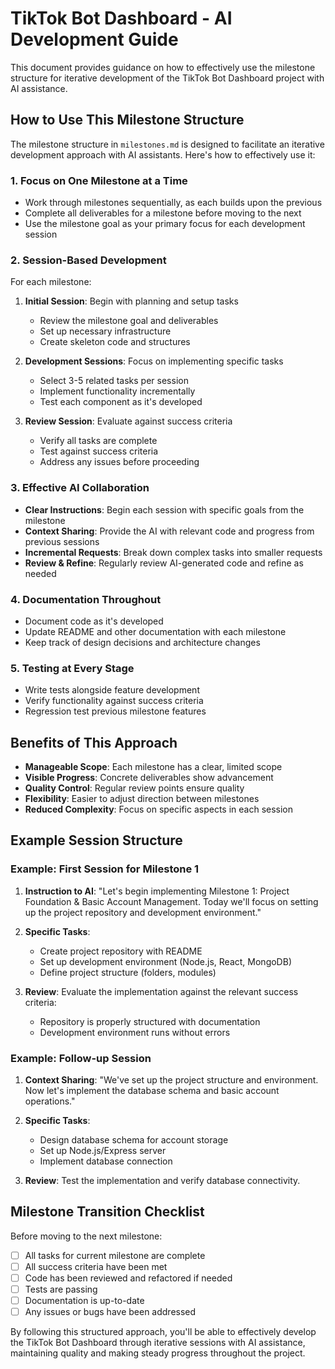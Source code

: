# TikTok Bot Dashboard - AI Development Guide

This document provides guidance on how to effectively use the milestone structure for iterative development of the TikTok Bot Dashboard project with AI assistance.

## How to Use This Milestone Structure

The milestone structure in `milestones.md` is designed to facilitate an iterative development approach with AI assistants. Here's how to effectively use it:

### 1. Focus on One Milestone at a Time

- Work through milestones sequentially, as each builds upon the previous
- Complete all deliverables for a milestone before moving to the next
- Use the milestone goal as your primary focus for each development session

### 2. Session-Based Development

For each milestone:

1. **Initial Session**: Begin with planning and setup tasks
   - Review the milestone goal and deliverables
   - Set up necessary infrastructure
   - Create skeleton code and structures

2. **Development Sessions**: Focus on implementing specific tasks
   - Select 3-5 related tasks per session
   - Implement functionality incrementally
   - Test each component as it's developed

3. **Review Session**: Evaluate against success criteria
   - Verify all tasks are complete
   - Test against success criteria
   - Address any issues before proceeding

### 3. Effective AI Collaboration

- **Clear Instructions**: Begin each session with specific goals from the milestone
- **Context Sharing**: Provide the AI with relevant code and progress from previous sessions
- **Incremental Requests**: Break down complex tasks into smaller requests
- **Review & Refine**: Regularly review AI-generated code and refine as needed

### 4. Documentation Throughout

- Document code as it's developed
- Update README and other documentation with each milestone
- Keep track of design decisions and architecture changes

### 5. Testing at Every Stage

- Write tests alongside feature development
- Verify functionality against success criteria
- Regression test previous milestone features

## Benefits of This Approach

- **Manageable Scope**: Each milestone has a clear, limited scope
- **Visible Progress**: Concrete deliverables show advancement
- **Quality Control**: Regular review points ensure quality
- **Flexibility**: Easier to adjust direction between milestones
- **Reduced Complexity**: Focus on specific aspects in each session

## Example Session Structure

### Example: First Session for Milestone 1

1. **Instruction to AI**:
   "Let's begin implementing Milestone 1: Project Foundation & Basic Account Management. Today we'll focus on setting up the project repository and development environment."

2. **Specific Tasks**:
   - Create project repository with README
   - Set up development environment (Node.js, React, MongoDB)
   - Define project structure (folders, modules)

3. **Review**:
   Evaluate the implementation against the relevant success criteria:
   - Repository is properly structured with documentation
   - Development environment runs without errors

### Example: Follow-up Session

1. **Context Sharing**:
   "We've set up the project structure and environment. Now let's implement the database schema and basic account operations."

2. **Specific Tasks**:
   - Design database schema for account storage
   - Set up Node.js/Express server
   - Implement database connection

3. **Review**:
   Test the implementation and verify database connectivity.

## Milestone Transition Checklist

Before moving to the next milestone:

- [ ] All tasks for current milestone are complete
- [ ] All success criteria have been met
- [ ] Code has been reviewed and refactored if needed
- [ ] Tests are passing
- [ ] Documentation is up-to-date
- [ ] Any issues or bugs have been addressed

By following this structured approach, you'll be able to effectively develop the TikTok Bot Dashboard through iterative sessions with AI assistance, maintaining quality and making steady progress throughout the project.
